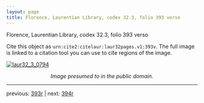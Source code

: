 ```yaml
---
layout: page
title: Florence, Laurentian Library, codex 32.3, folio 393 verso
---
```


Florence, Laurentian Library, codex 32.3, folio 393 verso

Cite this object as `urn:cite2:citelaur:laur32pages.v1:393v`.  The full image is linked to a citation tool you can use to cite regions of the image.

[![laur32_3_0794](http://www.homermultitext.org/iipsrv?IIIF=/project/homer/pyramidal/deepzoom/citelaur/laur32imgs/v1/laur32_3_0794.tif/full/800,/0/default.jpg)](http://www.homermultitext.org/ict2/?urn=urn:cite2:citelaur:laur32imgs.v1:laur32_3_0794) 

<p style="text-align: center; font-style: italic;">Image presumed to in the public domain.</p>

---

previous: [393r](../393r/) | next: [394r](../394r/)